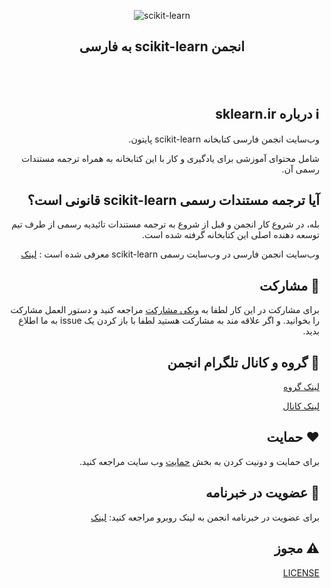 
<p align="center">
  <img src="https://github.com/mehrdad-dev/scikit-learn/blob/main/static/images/scikit-learn-logo-notext.png" alt="scikit-learn" />
</p>

<h2 align="center"> به فارسی scikit-learn انجمن</h2>
 
</br>
<br/>
 
<div dir=rtl align="right">

## ℹ️ درباره sklearn.ir

  وب‌سایت انجمن فارسی کتابخانه scikit-learn پایتون.

شامل محتوای آموزشی برای یادگیری و کار با این کتابخانه به همراه ترجمه مستندات رسمی آن.
  
 
##  آيا ترجمه مستندات رسمی  scikit-learn قانونی است؟

بله، در شروع کار انجمن و قبل از شروع به ترجمه مستندات تائیدیه رسمی از طرف تیم توسعه دهنده اصلی این کتابخانه گرفته شده است.
  
وب‌سایت انجمن فارسی در وب‌سایت رسمی scikit-learn معرفی شده است
: [لینک](https://scikit-learn.org/stable/related_projects.html#translations-of-scikit-learn-documentation)


## 🤝 مشارکت

برای مشارکت در این کار لطفا به
[ویکی مشارکت](https://github.com/mehrdad-dev/scikit-learn/wiki)
مراجعه کنید و دستور العمل مشارکت را بخوانید.
و اگر علاقه مند به مشارکت هستید لطفا با باز کردن یک issue به ما اطلاع بدید.
  
  
##  👥 گروه و کانال تلگرام انجمن
[لینک گروه](https://t.me/sklearn_ir_group)

[لینک کانال](https://t.me/sklearn_ir)

## ❤️ حمایت
برای حمایت و دونیت کردن به بخش
[حمایت](https://sklearn.ir/donate/)
وب سایت
مراجعه کنید.


  
## 📢 عضویت در خبرنامه
برای عضویت در خبرنامه انجمن به لینک روبرو مراجعه کنید:
[لینک](https://github.us2.list-manage.com/subscribe/post?u=e2b1b19b484d54a68a57c1945&id=e971ad7c22)
  
## ⚠️ مجوز
[LICENSE](https://github.com/mehrdad-dev/scikit-learn/blob/main/LICENSE)


</div>
